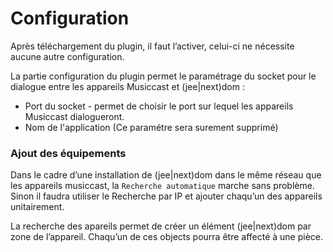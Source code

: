 # Configuration

Après téléchargement du plugin, il faut l’activer, celui-ci ne nécessite aucune autre configuration.

La partie configuration du plugin permet le paramétrage du socket pour le dialogue entre les appareils Musiccast et (jee\|next)dom :

* Port du socket - permet de choisir le port sur lequel les appareils Musiccast dialogueront.
* Nom de l'application (Ce paramétre sera surement supprimé)

### Ajout des équipements

Dans le cadre d’une installation de (jee|next)dom dans le même réseau que les appareils musiccast, la `Recherche automatique` marche sans problème.
Sinon il faudra utiliser le Recherche par IP et ajouter chaqu’un des appareils unitairement.

La recherche des apareils permet de créer un élément (jee\|next)dom par zone de l’appareil.
Chaqu’un de ces objects pourra être affecté à une pièce.